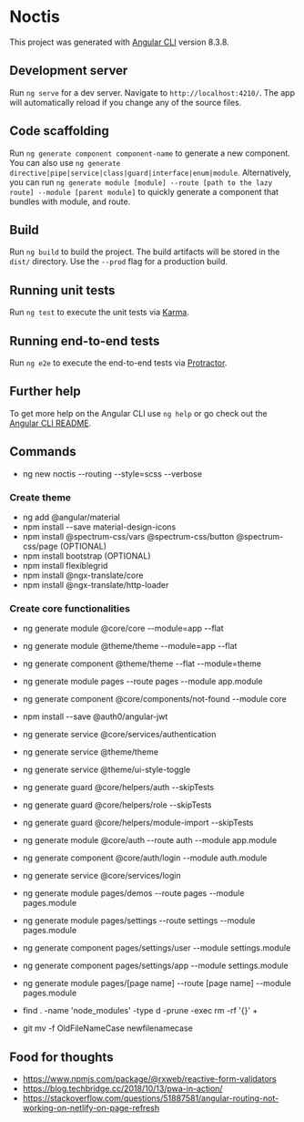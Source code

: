 # Noctis

This project was generated with [Angular CLI](https://github.com/angular/angular-cli) version 8.3.8.

## Development server

Run `ng serve` for a dev server. Navigate to `http://localhost:4210/`. The app will automatically reload if you change any of the source files.

## Code scaffolding

Run `ng generate component component-name` to generate a new component. You can also use `ng generate directive|pipe|service|class|guard|interface|enum|module`. 
Alternatively, you can run `ng generate module [module] --route [path to the lazy route] --module [parent module]` to quickly generate a component that bundles with module, and route.

## Build

Run `ng build` to build the project. The build artifacts will be stored in the `dist/` directory. Use the `--prod` flag for a production build.

## Running unit tests

Run `ng test` to execute the unit tests via [Karma](https://karma-runner.github.io).

## Running end-to-end tests

Run `ng e2e` to execute the end-to-end tests via [Protractor](http://www.protractortest.org/).

## Further help

To get more help on the Angular CLI use `ng help` or go check out the [Angular CLI README](https://github.com/angular/angular-cli/blob/master/README.md).

## Commands
- ng new noctis --routing --style=scss --verbose

### Create theme
- ng add @angular/material
- npm install --save material-design-icons
- npm install @spectrum-css/vars @spectrum-css/button @spectrum-css/page (OPTIONAL)
- npm install bootstrap (OPTIONAL)
- npm install flexiblegrid
- npm install @ngx-translate/core
- npm install @ngx-translate/http-loader

### Create core functionalities
- ng generate module @core/core --module=app --flat
- ng generate module @theme/theme --module=app --flat
- ng generate component @theme/theme --flat --module=theme 
- ng generate module pages --route pages --module app.module
- ng generate component @core/components/not-found --module core
- npm install --save @auth0/angular-jwt
- ng generate service @core/services/authentication
- ng generate service @theme/theme
- ng generate service @theme/ui-style-toggle

- ng generate guard @core/helpers/auth --skipTests
- ng generate guard @core/helpers/role --skipTests
- ng generate guard @core/helpers/module-import --skipTests

- ng generate module @core/auth --route auth --module app.module
- ng generate component @core/auth/login --module auth.module
- ng generate service @core/services/login
- ng generate module pages/demos --route pages --module pages.module
- ng generate module pages/settings --route settings --module pages.module
- ng generate component pages/settings/user --module settings.module
- ng generate component pages/settings/app --module settings.module

- ng generate module pages/[page name] --route [page name] --module pages.module



- find . -name 'node_modules' -type d -prune -exec rm -rf '{}' +

- git mv -f OldFileNameCase newfilenamecase

## Food for thoughts
- https://www.npmjs.com/package/@rxweb/reactive-form-validators
- https://blog.techbridge.cc/2018/10/13/pwa-in-action/
- https://stackoverflow.com/questions/51887581/angular-routing-not-working-on-netlify-on-page-refresh
